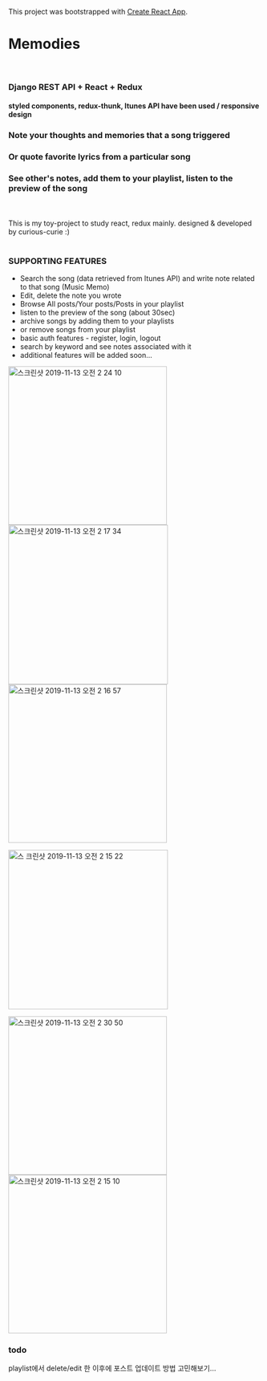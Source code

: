 This project was bootstrapped with [Create React App](https://github.com/facebook/create-react-app).

# Memodies 
<br>

### Django REST API + React + Redux 
#### styled components, redux-thunk, Itunes API have been used / responsive design 
### Note your thoughts and memories that a song triggered
### Or quote favorite lyrics from a particular song
### See other's notes, add them to your playlist, listen to the preview of the song

<br><br>
This is my toy-project to study react, redux mainly. designed & developed by curious-curie :) 
<br><br>

### SUPPORTING FEATURES

* Search the song (data retrieved from Itunes API) and write note related to that song (Music Memo) 
* Edit, delete the note you wrote 
* Browse All posts/Your posts/Posts in your playlist
* listen to the preview of the song (about 30sec)
* archive songs by adding them to your playlists
* or remove songs from your playlist
* basic auth features - register, login, logout 
* search by keyword and see notes associated with it 
* additional features will be added soon... 


<div>
<img width="316" alt="스크린샷 2019-11-13 오전 2 24 10" src="https://user-images.githubusercontent.com/47528556/68694688-f6279080-05bc-11ea-9835-aefb2db4b211.png">
<img width="318" alt="스크린샷 2019-11-13 오전 2 17 34" src="https://user-images.githubusercontent.com/47528556/68694689-f6279080-05bc-11ea-86e3-1508d385de25.png">
</div>

<div>
<img width="316" alt="스크린샷 2019-11-13 오전 2 16 57" src="https://user-images.githubusercontent.com/47528556/68694690-f6279080-05bc-11ea-9c6e-32923bdf9f43.png">

<img width="318" alt="스
크린샷 2019-11-13 오전 2 15 22" src="https://user-images.githubusercontent.com/47528556/68694693-f6c02700-05bc-11ea-8d14-568ed5421245.png">
</div>

<div>
<img width="316" alt="스크린샷 2019-11-13 오전 2 30 50" src="https://user-images.githubusercontent.com/47528556/68695045-a9908500-05bd-11ea-866e-90d675b1785e.png">
<img width="316" alt="스크린샷 2019-11-13 오전 2 15 10" src="https://user-images.githubusercontent.com/47528556/68694694-f6c02700-05bc-11ea-8158-f4e822ac2eba.png">
</div>


### todo

playlist에서 delete/edit 한 이후에 포스트 업데이트 방법 고민해보기... 

